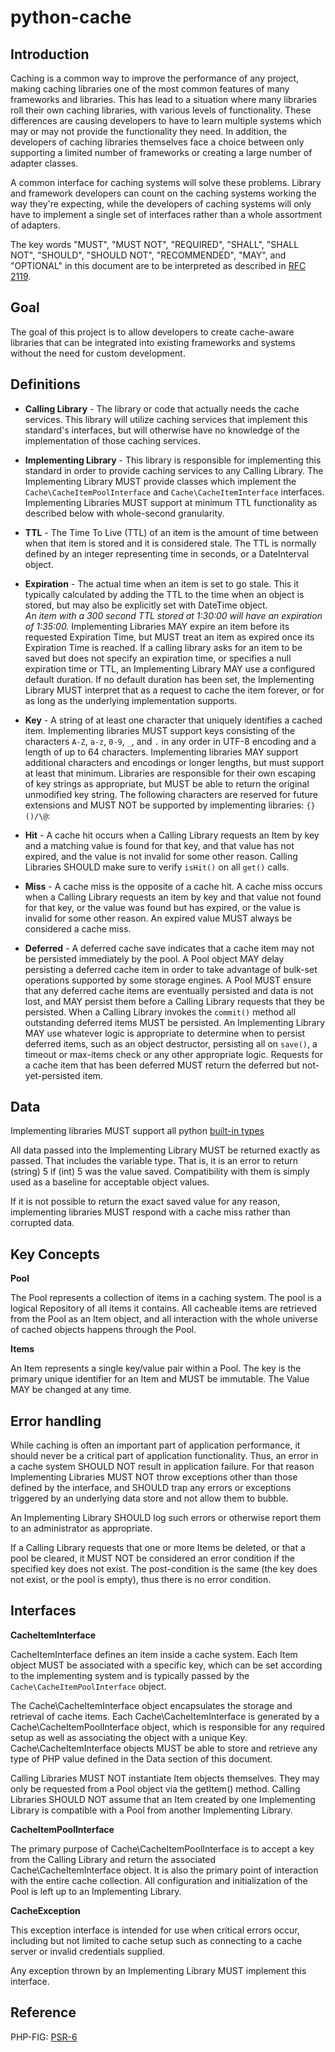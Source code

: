 # python-cache

## Introduction
Caching is a common way to improve the performance of any project, making caching libraries one of the most common features of many frameworks and libraries. This has lead to a situation where many libraries roll their own caching libraries, with various levels of functionality. These differences are causing developers to have to learn multiple systems which may or may not provide the functionality they need. In addition, the developers of caching libraries themselves face a choice between only supporting a limited number of frameworks or creating a large number of adapter classes.

A common interface for caching systems will solve these problems. Library and framework developers can count on the caching systems working the way they're expecting, while the developers of caching systems will only have to implement a single set of interfaces rather than a whole assortment of adapters.

The key words "MUST", "MUST NOT", "REQUIRED", "SHALL", "SHALL NOT", "SHOULD", "SHOULD NOT", "RECOMMENDED", "MAY", and "OPTIONAL" in this document are to be interpreted as described in [RFC 2119](https://www.ietf.org/rfc/rfc2119.txt).

## Goal

The goal of this project is to allow developers to create cache-aware libraries that can be integrated into existing frameworks and systems without the need for custom development.

## Definitions

+ **Calling Library** - The library or code that actually needs the cache services. This library will utilize caching services that implement this standard's interfaces, but will otherwise have no knowledge of the implementation of those caching services.

+ **Implementing Library** - This library is responsible for implementing this standard in order to provide caching services to any Calling Library. The Implementing Library MUST provide classes which implement the `Cache\CacheItemPoolInterface` and `Cache\CacheItemInterface` interfaces. Implementing Libraries MUST support at minimum TTL functionality as described below with whole-second granularity.

+ **TTL** - The Time To Live (TTL) of an item is the amount of time between when that item is stored and it is considered stale. The TTL is normally defined by an integer representing time in seconds, or a DateInterval object.

+ **Expiration** - The actual time when an item is set to go stale. This it typically calculated by adding the TTL to the time when an object is stored, but may also be explicitly set with DateTime object.  
*An item with a 300 second TTL stored at 1:30:00 will have an expiration of 1:35:00.*
Implementing Libraries MAY expire an item before its requested Expiration Time, but MUST treat an item as expired once its Expiration Time is reached. If a calling library asks for an item to be saved but does not specify an expiration time, or specifies a null expiration time or TTL, an Implementing Library MAY use a configured default duration. If no default duration has been set, the Implementing Library MUST interpret that as a request to cache the item forever, or for as long as the underlying implementation supports.

+ **Key** - A string of at least one character that uniquely identifies a cached item. Implementing libraries MUST support keys consisting of the characters `A-Z`, `a-z`, `0-9`, `_`, and `.` in any order in UTF-8 encoding and a length of up to 64 characters. Implementing libraries MAY support additional characters and encodings or longer lengths, but must support at least that minimum. Libraries are responsible for their own escaping of key strings as appropriate, but MUST be able to return the original unmodified key string. The following characters are reserved for future extensions and MUST NOT be supported by implementing libraries: `{}()/\@`:

+ **Hit** - A cache hit occurs when a Calling Library requests an Item by key and a matching value is found for that key, and that value has not expired, and the value is not invalid for some other reason. Calling Libraries SHOULD make sure to verify `isHit()` on all `get()` calls.

+ **Miss** - A cache miss is the opposite of a cache hit. A cache miss occurs when a Calling Library requests an item by key and that value not found for that key, or the value was found but has expired, or the value is invalid for some other reason. An expired value MUST always be considered a cache miss.

+ **Deferred** - A deferred cache save indicates that a cache item may not be persisted immediately by the pool. A Pool object MAY delay persisting a deferred cache item in order to take advantage of bulk-set operations supported by some storage engines. A Pool MUST ensure that any deferred cache items are eventually persisted and data is not lost, and MAY persist them before a Calling Library requests that they be persisted. When a Calling Library invokes the `commit()` method all outstanding deferred items MUST be persisted. An Implementing Library MAY use whatever logic is appropriate to determine when to persist deferred items, such as an object destructor, persisting all on `save()`, a timeout or max-items check or any other appropriate logic. Requests for a cache item that has been deferred MUST return the deferred but not-yet-persisted item.

## Data

Implementing libraries MUST support all python [built-in types](https://docs.python.org/2/library/types.html)

All data passed into the Implementing Library MUST be returned exactly as passed. That includes the variable type. That is, it is an error to return (string) 5 if (int) 5 was the value saved. Compatibility with them is simply used as a baseline for acceptable object values.

If it is not possible to return the exact saved value for any reason, implementing libraries MUST respond with a cache miss rather than corrupted data.

## Key Concepts

**Pool**

The Pool represents a collection of items in a caching system. The pool is a logical Repository of all items it contains. All cacheable items are retrieved from the Pool as an Item object, and all interaction with the whole universe of cached objects happens through the Pool.

**Items**

An Item represents a single key/value pair within a Pool. The key is the primary unique identifier for an Item and MUST be immutable. The Value MAY be changed at any time.

## Error handling

While caching is often an important part of application performance, it should never be a critical part of application functionality. Thus, an error in a cache system SHOULD NOT result in application failure. For that reason Implementing Libraries MUST NOT throw exceptions other than those defined by the interface, and SHOULD trap any errors or exceptions triggered by an underlying data store and not allow them to bubble.

An Implementing Library SHOULD log such errors or otherwise report them to an administrator as appropriate.

If a Calling Library requests that one or more Items be deleted, or that a pool be cleared, it MUST NOT be considered an error condition if the specified key does not exist. The post-condition is the same (the key does not exist, or the pool is empty), thus there is no error condition.

## Interfaces

**CacheItemInterface**

CacheItemInterface defines an item inside a cache system. Each Item object MUST be associated with a specific key, which can be set according to the implementing system and is typically passed by the `Cache\CacheItemPoolInterface` object.

The Cache\CacheItemInterface object encapsulates the storage and retrieval of cache items. Each Cache\CacheItemInterface is generated by a Cache\CacheItemPoolInterface object, which is responsible for any required setup as well as associating the object with a unique Key. Cache\CacheItemInterface objects MUST be able to store and retrieve any type of PHP value defined in the Data section of this document.

Calling Libraries MUST NOT instantiate Item objects themselves. They may only be requested from a Pool object via the getItem() method. Calling Libraries SHOULD NOT assume that an Item created by one Implementing Library is compatible with a Pool from another Implementing Library.

**CacheItemPoolInterface**

The primary purpose of Cache\CacheItemPoolInterface is to accept a key from the Calling Library and return the associated Cache\CacheItemInterface object. It is also the primary point of interaction with the entire cache collection. All configuration and initialization of the Pool is left up to an Implementing Library.

**CacheException**

This exception interface is intended for use when critical errors occur, including but not limited to cache setup such as connecting to a cache server or invalid credentials supplied.

Any exception thrown by an Implementing Library MUST implement this interface.

## Reference
PHP-FIG: [PSR-6](http://www.php-fig.org/psr/psr-6)

